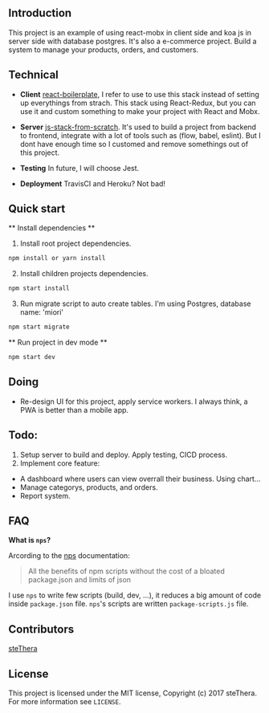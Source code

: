## Introduction

This project is an example of using react-mobx in client side and koa js in server side with database postgres.
It's also a e-commerce project. Build a system to manage your products, orders, and customers.

## Technical

- **Client** [react-boilerplate](https://github.com/react-boilerplate/react-boilerplate), I refer to use to use this stack instead of setting up everythings from strach. This stack using React-Redux, but you can use it and custom something to make your project with React and Mobx.

- **Server** [js-stack-from-scratch](https://github.com/verekia/js-stack-from-scratch). It's used to build a project from backend to frontend, integrate with a lot of tools such as (flow, babel, eslint). But I dont have enough time so I customed and remove somethings out of this project.

- **Testing** In future, I will choose Jest.

- **Deployment** TravisCI and Heroku? Not bad!

## Quick start

** Install dependencies **
1. Install root project dependencies.
```js
npm install or yarn install
````

2. Install children projects dependencies.
```js
npm start install
```

3. Run migrate script to auto create tables. I'm using Postgres, database name: 'miori'
```js
npm start migrate
```
** Run project in dev mode **
```js
npm start dev
```

## Doing
- Re-design UI for this project, apply service workers. I always think, a PWA is better than a mobile app.

## Todo:
1. Setup server to build and deploy. Apply testing, CICD process.
2. Implement core feature:
- A dashboard where users can view overrall their business. Using chart...
- Manage categorys, products, and orders.
- Report system.

## FAQ

**What is `nps`?**

Arcording to the [nps](https://github.com/kentcdodds/nps) documentation:
> All the benefits of npm scripts without the cost of a bloated package.json and limits of json

I use `nps` to write few scripts (build, dev, ...), it reduces a big amount of code inside `package.json` file. `nps`'s scripts are written `package-scripts.js` file.

## Contributors

[steThera](https://www.facebook.com/duy.han.944)

## License

This project is licensed under the MIT license, Copyright (c) 2017 steThera. 
For more information see `LICENSE`.